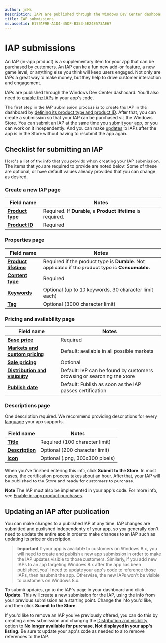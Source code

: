 ```yaml
---
author: jnHs
Description: IAPs are published through the Windows Dev Center dashboard.
title: IAP submissions
ms.assetid: E175AF9E-A1D4-45DF-B353-5E24E573AE67
---
```


# IAP submissions


An IAP (in-app product) is a supplementary item for your app that can be purchased by customers. An IAP can be a fun new add-on feature, a new game level, or anything else you think will keep users engaged. Not only are IAPs a great way to make money, but they help to drive customer interaction and engagement.

IAPs are published through the Windows Dev Center dashboard. You'll also need to [enable the IAPs](../monetize/enable-in-app-product-purchases.md) in your app's code.

The first step in the IAP submission process is to create the IAP in the dashboard by [defining its product type and product ID](set-your-iap-product-id.md). After that, you can create a submission so that your IAP can be purchased via the Windows Store. You can submit an IAP at the same time you [submit your app](app-submissions.md), or you can work on it independently. And you can make [updates](#updating-an-iap-after-submission) to IAPs after the app is in the Store without having to resubmit the app again.

## Checklist for submitting an IAP

Here's a list of the info that you provide when creating your IAP submission. The items that you are required to provide are noted below. Some of these are optional, or have default values already provided that you can change as desired.

### Create a new IAP page
| Field name                    | Notes                            | 
|-------------------------------|----------------------------------|
| [**Product type**](set-your-iap-product-id.md#product-type)      | Required. If **Durable**, a **Product lifetime** is required. |  
| [**Product ID**](set-your-iap-product-id.md#product-id)          | Required |        

### Properties page
| Field name                    | Notes                              |   
|-------------------------------|------------------------------------|
| [**Product lifetime**](enter-iap-properties.md#product-lifetime)  | Required if the product type is **Durable**. Not applicable if the product type is **Consumable**. | 
| [**Content type**](enter-iap-properties.md#content-type)          | Required       |               
| [**Keywords**](enter-iap-properties.md#keywords)                  | Optional (up to 10 keywords, 30 character limit each) | 
| [**Tag**](enter-iap-properties.md#tag)                               | Optional (3000 character limit)             | 

### Pricing and availability page 
| Field name                    | Notes                                       | 
|-------------------------------|---------------------------------------------|
| [**Base price**](set-iap-pricing-and-availability.md#base-price)                | Required                                    | 
| [**Markets and custom pricing**](set-iap-pricing-and-availability.md#markets-and-custom-prices)  | Default: available in all possible markets | 
| [**Sale pricing**](put-apps-and-iaps-on-sale.md)               | Optional                             |
| [**Distribution and visibility**](set-iap-pricing-and-availability.md#distribution-and-visibility)   | Default: IAP can be found by customers browsing or searching the Store | 
| [**Publish date**](set-iap-pricing-and-availability.md#publish-date)                | Default: Publish as soon as the IAP passes certification |

### Descriptions page
One description required. We recommend providing descriptions for every [language](create-iap-descriptions.md#languages) your app supports.

| Field name                    | Notes                                       | 
|-------------------------------|---------------------------------------------|
| [**Title**](create-iap-descriptions.md#title)                    | Required (100 character limit)              |
| [**Description**](create-iap-descriptions.md#description)       | Optional (200 character limit)              |
| [**Icon**](create-iap-descriptions.md#icon)                    | Optional (.png, 300x300 pixels)             | 

When you've finished entering this info, click **Submit to the Store**. In most cases, the certification process takes about an hour. After that, your IAP will be published to the Store and ready for customers to purchase.

**Note**  The IAP must also be implemented in your app's code. For more info, see [Enable in-app product purchases](../monetize/enable-in-app-product-purchases.md).


## Updating an IAP after publication

You can make changes to a published IAP at any time. IAP changes are submitted and published independently of your app, so you generally don't need to update the entire app in order to make changes to an IAP such as updating its price or description.

> **Important**  If your app is available to customers on Windows 8.x, you will need to create and publish a new app submission in order to make the IAP updates visible to those customers. Similarly, if you add new IAPs to an app targeting Windows 8.x after the app has been published, you'll need to update your app's code to reference those IAPs, then resubmit the app. Otherwise, the new IAPs won't be visible to customers on Windows 8.x.

To submit updates, go to the IAP's page in your dashboard and click **Update**. This will create a new submission for the IAP, using the info from your previous submission as a starting point. Change the info you'd like, and then click **Submit to the Store**.

If you'd like to remove an IAP you've previously offered, you can do this by creating a new submission and changing the [Distribution and visibility](set-iap-pricing-and-availability.md) option to **No longer available for purchase. Not displayed in your app's listing**. Be sure to update your app's code as needed to also remove references to the IAP.



<!--HONumber=Jun16_HO2-->


